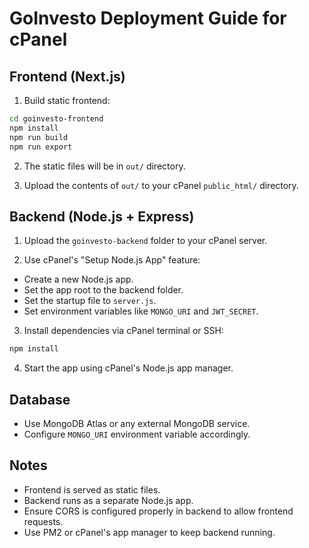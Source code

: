 # GoInvesto Deployment Guide for cPanel

## Frontend (Next.js)

1. Build static frontend:

```bash
cd goinvesto-frontend
npm install
npm run build
npm run export
```

2. The static files will be in `out/` directory.

3. Upload the contents of `out/` to your cPanel `public_html/` directory.

## Backend (Node.js + Express)

1. Upload the `goinvesto-backend` folder to your cPanel server.

2. Use cPanel's "Setup Node.js App" feature:

- Create a new Node.js app.
- Set the app root to the backend folder.
- Set the startup file to `server.js`.
- Set environment variables like `MONGO_URI` and `JWT_SECRET`.

3. Install dependencies via cPanel terminal or SSH:

```bash
npm install
```

4. Start the app using cPanel's Node.js app manager.

## Database

- Use MongoDB Atlas or any external MongoDB service.
- Configure `MONGO_URI` environment variable accordingly.

## Notes

- Frontend is served as static files.
- Backend runs as a separate Node.js app.
- Ensure CORS is configured properly in backend to allow frontend requests.
- Use PM2 or cPanel's app manager to keep backend running.
